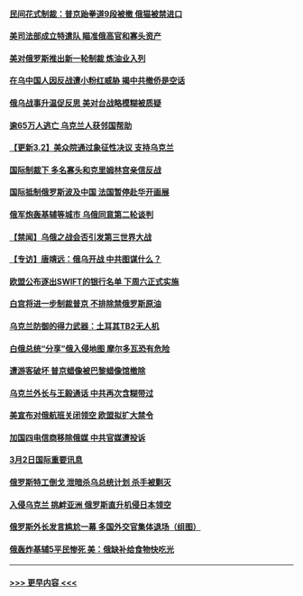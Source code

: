 #### [民间花式制裁：普京跆拳道9段被撤 俄猫被禁进口](../pages/prog202/a103362673.md?t=03030750) 
#### [美司法部成立特遣队 瞄准俄高官和寡头资产](../pages/prog202/a103362639.md?t=03030750) 
#### [美对俄罗斯推出新一轮制裁 炼油业入列](../pages/prog202/a103362547.md?t=03030750) 
#### [在乌中国人因反战遭小粉红威胁 揭中共撤侨是空话](../pages/prog202/a103362615.md?t=03030750) 
#### [俄乌战事升温促反思 美对台战略模糊被质疑](../pages/prog202/a103362612.md?t=03030750) 
#### [逾65万人逃亡 乌克兰人获邻国帮助](../pages/prog202/a103362579.md?t=03030750) 
#### [【更新3.2】美众院通过象征性决议 支持乌克兰](../pages/prog202/a103362081.md?t=03030750) 
#### [国际制裁下 多名寡头和克里姆林宫亲信反战](../pages/prog202/a103362304.md?t=03030750) 
#### [国际抵制俄罗斯波及中国 法国暂停赴华开画展](../pages/prog202/a103362444.md?t=03030750) 
#### [俄军炮轰基辅等城市 乌俄同意第二轮谈判](../pages/prog202/a103362388.md?t=03030750) 
#### [【禁闻】乌俄之战会否引发第三世界大战](../pages/prog202/a103362355.md?t=03030750) 
#### [【专访】唐靖远：俄乌开战 中共图谋什么？](../pages/prog202/a103362332.md?t=03030750) 
#### [欧盟公布逐出SWIFT的银行名单 下周六正式实施](../pages/prog202/a103362305.md?t=03030750) 
#### [白宫将进一步制裁普京 不排除禁俄罗斯原油](../pages/prog202/a103362270.md?t=03030750) 
#### [乌克兰防御的得力武器：土耳其TB2无人机](../pages/prog202/a103362154.md?t=03030750) 
#### [白俄总统“分享”俄入侵地图 摩尔多瓦恐有危险](../pages/prog202/a103362138.md?t=03030750) 
#### [遭游客破坏 普京蜡像被巴黎蜡像馆撤除](../pages/prog202/a103362131.md?t=03030750) 
#### [乌克兰外长与王毅通话 中共再次含糊带过](../pages/prog202/a103362144.md?t=03030750) 
#### [美宣布对俄航班关闭领空 欧盟拟扩大禁令](../pages/prog202/a103362156.md?t=03030750) 
#### [加国四电信商移除俄媒 中共官媒遭投诉](../pages/prog202/a103362153.md?t=03030750) 
#### [3月2日国际重要讯息](../pages/prog202/a103362142.md?t=03030750) 
#### [俄罗斯特工倒戈 泄暗杀乌总统计划 杀手被剿灭](../pages/prog202/a103362012.md?t=03030750) 
#### [入侵乌克兰 挑衅亚洲 俄罗斯直升机侵日本领空](../pages/prog202/a103359850.md?t=03030750) 
#### [俄罗斯外长发言尴尬一幕 多国外交官集体退场（组图）](../pages/prog202/a103362014.md?t=03030750) 
#### [俄轰炸基辅5平民惨死 美：俄缺补给食物快吃光](../pages/prog202/a103361998.md?t=03030750) 

----
#### [ >>> 更早内容 <<< ](../indexes/prog202-earlier.md)
